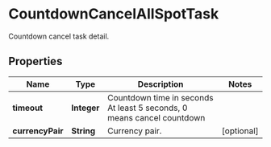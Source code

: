 
# CountdownCancelAllSpotTask

Countdown cancel task detail.

## Properties

Name | Type | Description | Notes
------------ | ------------- | ------------- | -------------
**timeout** | **Integer** | Countdown time in seconds At least 5 seconds, 0 means cancel countdown | 
**currencyPair** | **String** | Currency pair. |  [optional]

